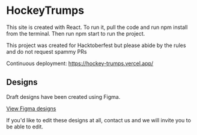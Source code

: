 # HockeyTrumps

This site is created with React.
To run it, pull the code and run npm install from the terminal.
Then run npm start to run the project.

This project was created for Hacktoberfest but please abide by the rules and do not request spammy PRs

Continuous deployment: https://hockey-trumps.vercel.app/ 

## Designs

Draft designs have been created using Figma.

<a href="https://www.figma.com/file/b3ITXfkZEEiUHtAl5Iehuz/HockeyTrumps?node-id=0%3A1">View Figma designs</a>

If you'd like to edit these designs at all, contact us and we will invite you to be able to edit.
